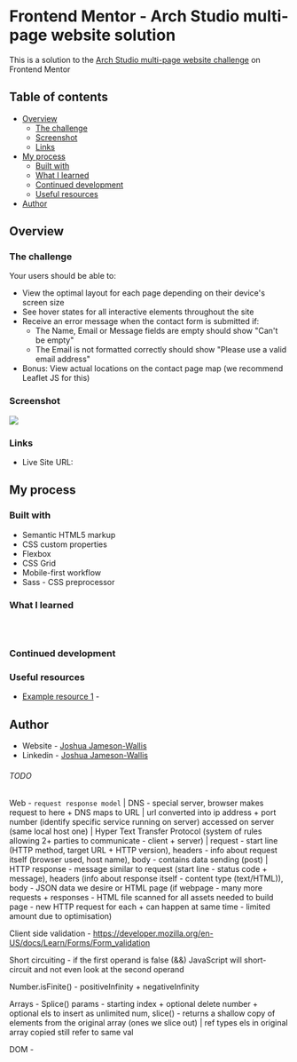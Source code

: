 # Frontend Mentor - Arch Studio multi-page website solution

This is a solution to the [Arch Studio multi-page website challenge](https://www.frontendmentor.io/challenges/arch-studio-multipage-website-wNIbOFYR6) on Frontend Mentor

## Table of contents

-  [Overview](#overview)
   -  [The challenge](#the-challenge)
   -  [Screenshot](#screenshot)
   -  [Links](#links)
-  [My process](#my-process)
   -  [Built with](#built-with)
   -  [What I learned](#what-i-learned)
   -  [Continued development](#continued-development)
   -  [Useful resources](#useful-resources)
-  [Author](#author)

## Overview

### The challenge

Your users should be able to:

-  View the optimal layout for each page depending on their device's screen size
-  See hover states for all interactive elements throughout the site
-  Receive an error message when the contact form is submitted if:
   -  The Name, Email or Message fields are empty should show "Can't be empty"
   -  The Email is not formatted correctly should show "Please use a valid email address"
-  Bonus: View actual locations on the contact page map (we recommend Leaflet JS for this)

### Screenshot

![](./screenshot.png)

### Links

-  Live Site URL:

## My process

### Built with

-  Semantic HTML5 markup
-  CSS custom properties
-  Flexbox
-  CSS Grid
-  Mobile-first workflow
-  Sass - CSS preprocessor

### What I learned

```html

```

```css

```

```js

```

### Continued development

### Useful resources

-  [Example resource 1](https://www.example.com) -

## Author

-  Website - [Joshua Jameson-Wallis](https://www.joshuajamesonwallis.com/)
-  Linkedin - [Joshua Jameson-Wallis](www.linkedin.com/in/joshua-jameson-wallis)

###### TODO

Web - `request response model` | DNS - special server, browser makes request to here + DNS maps to URL | url converted into ip address + port number (identify specific service running on server) accessed on server (same local host one) | Hyper Text Transfer Protocol (system of rules allowing 2+ parties to communicate - client + server) | request - start line (HTTP method, target URL + HTTP version), headers - info about request itself (browser used, host name), body - contains data sending (post) | HTTP response - message similar to request (start line - status code + message), headers (info about response itself - content type (text/HTML)), body - JSON data we desire or HTML page (if webpage - many more requests + responses - HTML file scanned for all assets needed to build page - new HTTP request for each + can happen at same time - limited amount due to optimisation)

Client side validation - https://developer.mozilla.org/en-US/docs/Learn/Forms/Form_validation

Short circuiting - if the first operand is false (&&) JavaScript will short-circuit and not even look at the second operand

Number.isFinite() - positiveInfinity + negativeInfinity

Arrays - Splice() params - starting index + optional delete number + optional els to insert as unlimited num, slice() - returns a shallow copy of elements from the original array (ones we slice out) | ref types els in original array copied still refer to same val

DOM -
